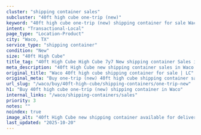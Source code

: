 ```yaml
---
cluster: "shipping container sales"
subcluster: "40ft high cube one-trip (new)"
keyword: "40ft high cube one-trip (new) shipping container for sale Waco, TX"
intent: "Transactional-Local"
page_type: "Location-Product"
city: "Waco, TX"
service_type: "shipping container"
condition: "New"
size: "40ft High Cube"
title_tag: "40ft High Cube High Cube 7y7 New shipping container Sales in Waco | LC Container"
meta_description: "40ft High Cube new shipping container sales in Waco. High cube containers with extra height. Fast delivery, competitive pricing. Serving shipping containers area. Quote ID: G6Q. Call (214) 524-4168 for your free quote today."
original_title: "Waco 40ft high cube shipping container for sale | LC"
original_meta: "Buy one-trip (new) 40ft high cube shipping container sale with local delivery in Waco, TX. LC Container — local Since 2003. Request a fast quote today."
url_slug: "/waco/buy/40ft-high-cube/shipping-containers/one-trip-new"
h1: "Buy 40ft high cube one-trip (new) shipping container in Waco"
internal_links: "/waco/shipping-containers/sales"
priority: 3
notes: ""
noindex: true
image_alt: "40ft High Cube new shipping container available for delivery in Waco"
last_updated: "2025-10-20"
---
```


<!-- TODO: Add unique city/inventory copy, images, and internal links here. -->
